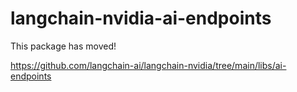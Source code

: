 # langchain-nvidia-ai-endpoints

This package has moved!

https://github.com/langchain-ai/langchain-nvidia/tree/main/libs/ai-endpoints